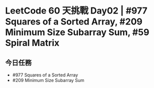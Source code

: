 # LeetCode 60 天挑戰 Day02 | #977 Squares of a Sorted Array, #209 Minimum Size Subarray Sum,  #59 Spiral Matrix

## 今日任務

- #977 Squares of a Sorted Array
- #209 Minimum Size Subarray Sum
